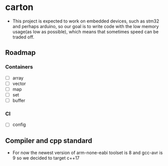 # carton

* This project is expected to work on
 embedded devices, such as stm32 and 
perhaps arduino, so our goal is to 
write code with the low memory
 usage(as low as possible), which 
means that sometimes speed 
can be traded off.
 
## Roadmap

### Containers

* [ ] array
* [ ] vector
* [ ] map
* [ ] set
* [ ] buffer

### CI

* [ ] config

## Compiler and cpp standard

* For now the newest version of 
arm-none-eabi toolset is 8 and gcc-avr
 is 9 so we decided to target c++17

